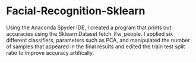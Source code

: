 # Facial-Recognition-Sklearn
Using the Anaconda Spyder IDE, I created a program that prints out accuracies using the Sklearn Dataset fetch_lfw_people. I applied six different classifiers, parameters such as PCA, and manipulated the number of samples that appeared in the final results and edited the train test split ratio to improve accuracy artifically. 
